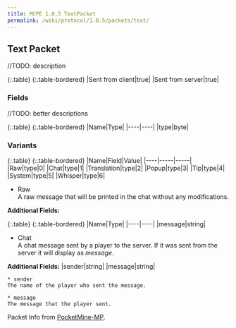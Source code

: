 ```yaml
---
title: MCPE 1.0.5 TextPacket
permalink: /wiki/protocol/1.0.5/packets/text/
---
```

## Text Packet
//TODO: description

{:.table}
{:.table-bordered}
|Sent from client|true|
|Sent from server|true|

### Fields
//TODO: better descriptions

{:.table}
{:.table-bordered}
|Name|Type|
|----|----|
|type|byte|

### Variants

{:.table}
{:.table-bordered}
|Name|Field|Value|
|----|-----|-----|
|Raw|type|0|
|Chat|type|1|
|Translation|type|2|
|Popup|type|3|
|Tip|type|4|
|System|type|5|
|Whisper|type|6|

 * Raw  
  A raw message that will be printed in the chat without any modifications.
  
  **Additional Fields:**
  
  {:.table}
  {:.table-bordered}
  |Name|Type|
  |----|----|
  |message|string|
  
  * Chat  
  A chat message sent by a player to the server. If it was sent from the server it will display as *<sender> message*.
  
  **Additional Fields:**
  |sender|string|
  |message|string|
  
    * sender  
    The name of the player who sent the message.
    
    * message  
    The message that the player sent.

Packet Info from [PocketMine-MP](https://github.com/pmmp/PocketMine-MP).
